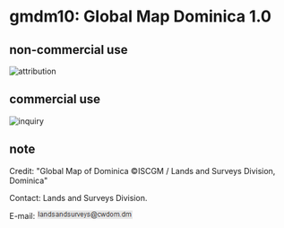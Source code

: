 # gmdm10: Global Map Dominica 1.0
## non-commercial use
![attribution](https://globalmaps.github.io/globalmaps/attribution.png)
## commercial use
![inquiry](https://globalmaps.github.io/globalmaps/inquiry.png)

## note
Credit: "Global Map of Dominica ©ISCGM / Lands and Surveys Division, Dominica"

Contact: Lands and Surveys Division.

E-mail: ![email](email.png)
